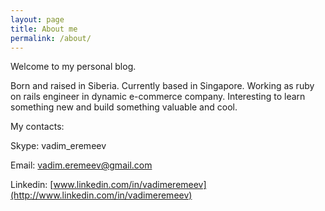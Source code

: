 ```yaml
---
layout: page
title: About me
permalink: /about/
---
```


Welcome to my personal blog. 

Born and raised in Siberia. Currently based in Singapore. Working as ruby on rails engineer in dynamic e-commerce company. Interesting to learn something new and build something valuable and cool.

My contacts:

Skype: vadim_eremeev

Email: [vadim.eremeev@gmail.com](mailto:vadim.eremeev@gmail.com)

Linkedin: [www.linkedin.com/in/vadimeremeev](http://www.linkedin.com/in/vadimeremeev)